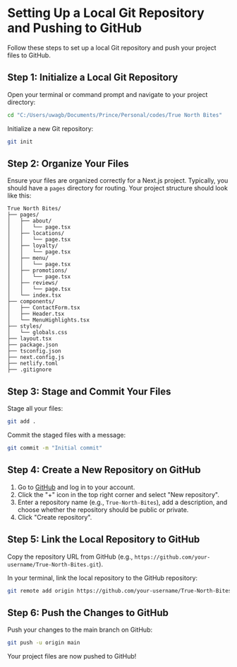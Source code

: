 # Setting Up a Local Git Repository and Pushing to GitHub

Follow these steps to set up a local Git repository and push your project files to GitHub.

## Step 1: Initialize a Local Git Repository

Open your terminal or command prompt and navigate to your project directory:

```sh
cd "C:/Users/uwagb/Documents/Prince/Personal/codes/True North Bites"
```

Initialize a new Git repository:

```sh
git init
```

## Step 2: Organize Your Files

Ensure your files are organized correctly for a Next.js project. Typically, you should have a `pages` directory for routing. Your project structure should look like this:

```
True North Bites/
├── pages/
│   ├── about/
│   │   └── page.tsx
│   ├── locations/
│   │   └── page.tsx
│   ├── loyalty/
│   │   └── page.tsx
│   ├── menu/
│   │   └── page.tsx
│   ├── promotions/
│   │   └── page.tsx
│   ├── reviews/
│   │   └── page.tsx
│   └── index.tsx
├── components/
│   ├── ContactForm.tsx
│   ├── Header.tsx
│   └── MenuHighlights.tsx
├── styles/
│   └── globals.css
├── layout.tsx
├── package.json
├── tsconfig.json
├── next.config.js
├── netlify.toml
├── .gitignore
```

## Step 3: Stage and Commit Your Files

Stage all your files:

```sh
git add .
```

Commit the staged files with a message:

```sh
git commit -m "Initial commit"
```

## Step 4: Create a New Repository on GitHub

1. Go to [GitHub](https://github.com) and log in to your account.
2. Click the "+" icon in the top right corner and select "New repository".
3. Enter a repository name (e.g., `True-North-Bites`), add a description, and choose whether the repository should be public or private.
4. Click "Create repository".

## Step 5: Link the Local Repository to GitHub

Copy the repository URL from GitHub (e.g., `https://github.com/your-username/True-North-Bites.git`).

In your terminal, link the local repository to the GitHub repository:

```sh
git remote add origin https://github.com/your-username/True-North-Bites.git
```

## Step 6: Push the Changes to GitHub

Push your changes to the main branch on GitHub:

```sh
git push -u origin main
```

Your project files are now pushed to GitHub!